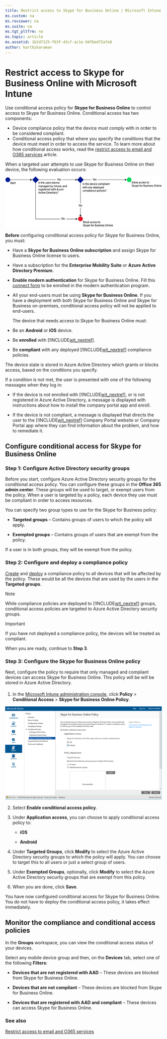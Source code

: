 ```yaml
---
title: Restrict access to Skype for Business Online | Microsoft Intune
ms.custom: na
ms.reviewer: na
ms.suite: na
ms.tgt_pltfrm: na
ms.topic: article
ms.assetid: 1b2d7125-f63f-43cf-ac1e-94fbedf2a7e8
author: karthikaraman
---
```

# Restrict access to Skype for Business Online with Microsoft Intune
Use conditional access policy for  **Skype for Business Online** to control access to Skype for Business Online.
Conditional access has two components:
- Device compliance policy that the device must comply with in order to be considered compliant.
- Conditional access policy that where you specify the conditions that the device must meet in order to access the service.
To learn more about how conditional access works, read the [restrict access to email and O365 services](restrict-access-to-email-and-o365-services-with-microsoft-intune.md) article.

When a targeted user attempts to use Skype for Business Online on their device, the following evaluation occurs:

![](../media/ConditionalAccess_SkypeforBusiness.png)

**Before** configuring conditional access policy for Skype for Business Online, you must:
- Have a **Skype for Business Online subscription** and assign Skype for Business Online license to users.
- Have a subscription for the **Enterprise Mobility Suite** or **Azure Active Directory Premium**.
-   **Enable modern authentication** for Skype for Business Online. Fill this [connect form](https://connect.microsoft.com/office/Survey/NominationSurvey.aspx?SurveyID=17299&ProgramID=8715) to be enrolled in the modern authentication program.
-  All your end-users must be using **Skype for Business Online**. If you have a deployment with both Skype for Business Online and Skype for Business on-premises, conditional access policy will not be applied to end-users.

    The device that needs access to Skype for Business Online must:

-   Be an **Android** or **iOS** device.

-   Be **enrolled** with [!INCLUDE[wit_nextref](../includes/wit_nextref_md.md)].

-   Be **compliant** with any deployed [!INCLUDE[wit_nextref](../includes/wit_nextref_md.md)] compliance policies.


The device state is stored in Azure Active Directory which grants or blocks access, based on the conditions you specify.

If a condition is not met, the user is presented with one of the following messages when they log in:

-   If the device is not enrolled with [!INCLUDE[wit_nextref](../includes/wit_nextref_md.md)], or is not registered in Azure Active Directory, a message is displayed with instructions about how to install the company portal app and enroll.

-   If the device is not compliant, a message is displayed that directs the user to the [!INCLUDE[wit_nextref](../includes/wit_nextref_md.md)] Company Portal website or Company Portal app where they can find information about the problem, and how to remediate it.

## Configure conditional access for Skype for Business Online

### Step 1: Configure Active Directory security groups
Before you start, configure Azure Active Directory security groups for the conditional access policy. You can configure these groups in the **Office 365 admin center**. These groups will be used to target, or exempt users from the policy. When a user is targeted by a policy, each device they use must be compliant in order to access resources.

You can specify two group types to use for the Skype for Business policy:

-   **Targeted groups** – Contains groups of users to which the policy will apply.

-   **Exempted groups** – Contains groups of users that are exempt from the policy.

If a user is in both groups, they will be exempt from the policy.

### Step 2: Configure and deploy a compliance policy
[Create](create-a-device-compliance-policy-in-microsoft-intune.md) and [deploy](deploy-and-monitor-a-device-compliance-policy-in-microsoft-intune.md) a compliance policy to all devices that will be affected by the policy. These would be all the devices that are used by the users in the **Targeted groups**.

> [!NOTE]
> While compliance policies are deployed to [!INCLUDE[wit_nextref](../includes/wit_nextref_md.md)] groups, conditional access policies are targeted to Azure Active Directory security groups.


> [!IMPORTANT]
> If you have not deployed a compliance policy, the devices will be treated as compliant.

When you are ready, continue to **Step 3**.

### Step 3: Configure the Skype for Business Online policy
Next, configure the policy to require that only managed and compliant devices can access Skype for Business Online. This policy will be will be stored in Azure Active Directory.

#### <a name="bkmk_spopolicy"></a>

1.  In the [Microsoft Intune administration console](https://manage.microsoft.com), click **Policy** > **Conditional Access** > **Skype for Business Online Policy**.

![conditional_access_SFBPolicy](./media/conditional_access_SFBPolicy.png)

2.  Select **Enable conditional access policy**.

3.  Under **Application access**, you can choose to apply conditional access policy to:

    -   **iOS**

    -   **Android**

4.  Under **Targeted Groups**, click **Modify** to select the Azure Active Directory security groups to which the policy will apply. You can choose to target this to all users or just a select group of users.

5.  Under **Exempted Groups**, optionally, click **Modify** to select the Azure Active Directory security groups that are exempt from this policy.

6.  When you are done, click **Save**.

You have now configured conditional access for Skype for Business Online. You do not have to deploy the conditional access policy, it takes effect immediately.


## Monitor the compliance and conditional access policies
In the **Groups** workspace, you can view the conditional access status of your devices.

Select any mobile device group and then, on the **Devices** tab, select one of the following **Filters**:

* **Devices that are not registered with AAD** – These devices are blocked from Skype for Business Online.

* **Devices that are not compliant** – These devices are blocked from Skype for Business Online.

* **Devices that are registered with AAD and compliant** – These devices can access Skype for Business Online.

### See also
[Restrict access to email and O365 services](restrict-access-to-email-and-o365-services-with-microsoft-intune.md)
